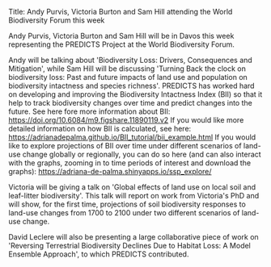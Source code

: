 Title: Andy Purvis, Victoria Burton and Sam Hill attending the World Biodiversity Forum this week

Andy Purvis, Victoria Burton and Sam Hill will be in Davos this week representing the PREDICTS Project at the World Biodiversity Forum.

Andy will be talking about 'Biodiversity Loss: Drivers, Consequences and Mitigation', while Sam Hill will be discussing 'Turning Back the clock on biodiversity loss: Past and future impacts of land use and population on biodiversity intactness and species richness'. PREDICTS has worked hard on developing and improving the Biodiversity Intactness Index (BII) so that it help to track biodiversity changes over time and predict changes into the future. See here fore more information about BII: https://doi.org/10.6084/m9.figshare.11890119.v2
If you would like more detailed information on how BII is calculated, see here: https://adrianadepalma.github.io/BII_tutorial/bii_example.html
If you would like to explore projections of BII over time under different scenarios of land-use change globally or regionally, you can do so here (and can also interact with the graphs, zooming in to time periods of interest and download the graphs): https://adriana-de-palma.shinyapps.io/ssp_explore/

Victoria will be giving a talk on 'Global effects of land use on local soil and leaf-litter biodiversity'. This talk will report on work from Victoria's PhD and will show, for the first time, projections of soil biodiversity responses to land-use changes from 1700 to 2100 under two different scenarios of land-use change.

David Leclere will also be presenting a large collaborative piece of work on 'Reversing Terrestrial Biodiversity Declines Due to Habitat Loss: A Model Ensemble Approach', to which PREDICTS contributed.
